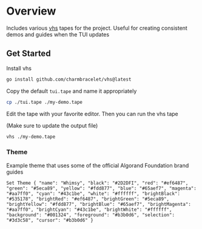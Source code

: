 # Overview

Includes various [vhs](https://github.com/charmbracelet/vhs) tapes for the project. 
Useful for creating consistent demos and guides when the TUI updates


## Get Started

Install vhs

```bash
go install github.com/charmbracelet/vhs@latest
```

Copy the default `tui.tape` and name it appropriately

```bash
cp ./tui.tape ./my-demo.tape
```

Edit the tape with your favorite editor. 
Then you can run the vhs tape

(Make sure to update the output file)

```bash
vhs ./my-demo.tape
```

### Theme

Example theme that uses some of the official Algorand Foundation brand guides

```
Set Theme { "name": "Whimsy", "black": "#2D2DFI", "red": "#ef6487", "green": "#5eca89", "yellow": "#fdd877", "blue": "#65aef7", "magenta": "#aa7ff0", "cyan": "#43c1be", "white": "#ffffff", "brightBlack": "#535178", "brightRed": "#ef6487", "brightGreen": "#5eca89", "brightYellow": "#fdd877", "brightBlue": "#65aef7", "brightMagenta": "#aa7ff0", "brightCyan": "#43c1be", "brightWhite": "#ffffff", "background": "#001324", "foreground": "#b3b0d6", "selection": "#3d3c58", "cursor": "#b3b0d6" }
```

